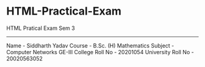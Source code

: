 # HTML-Practical-Exam
HTML Pratical Exam Sem 3

--------------------------------------------------------------------------------------
Name - Siddharth Yadav
Course - B.Sc. (H) Mathematics
Subject - Computer Networks GE-III
College Roll No - 20201054
University Roll No - 20020563052
